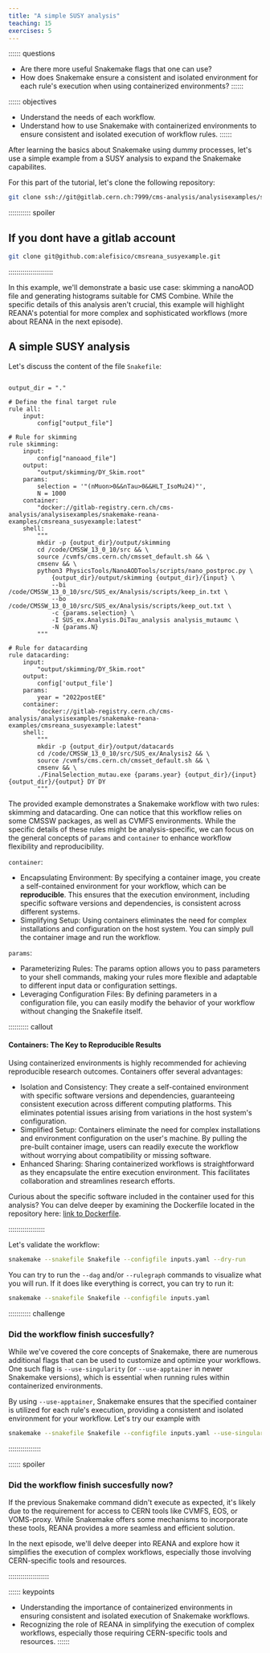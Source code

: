 ```yaml
---
title: "A simple SUSY analysis"
teaching: 15 
exercises: 5
---
```


:::::: questions
 - Are there more useful Snakemake flags that one can use? 
 - How does Snakemake ensure a consistent and isolated environment for each rule's execution when using containerized environments?
::::::

:::::: objectives
 - Understand the needs of each workflow.
 - Understand how to use Snakemake with containerized environments to ensure consistent and isolated execution of workflow rules.
::::::

After learning the basics about Snakemake using dummy processes, let's use a simple example from a SUSY analysis to expand the Snakemake capabilites. 

For this part of the tutorial, let's clone the following repository:
```BASH
git clone ssh://git@gitlab.cern.ch:7999/cms-analysis/analysisexamples/snakemake-reana-examples/cmsreana_susyexample.git
```

::::::::::: spoiler

## If you dont have a gitlab account

```BASH
git clone git@github.com:alefisico/cmsreana_susyexample.git
```

::::::::::::::::::::::

In this example, we'll demonstrate a basic use case: skimming a nanoAOD file and generating histograms suitable for CMS Combine. While the specific details of this analysis aren't crucial, this example will highlight REANA's potential for more complex and sophisticated workflows (more about REANA in the next episode). 

## A simple SUSY analysis

Let's discuss the content of the file `Snakefile`:

```

output_dir = "."

# Define the final target rule
rule all:
    input:
        config["output_file"]

# Rule for skimming
rule skimming:
    input:
        config["nanoaod_file"]
    output:
        "output/skimming/DY_Skim.root"
    params:
        selection = '"(nMuon>0&&nTau>0&&HLT_IsoMu24)"',
        N = 1000
    container:
        "docker://gitlab-registry.cern.ch/cms-analysis/analysisexamples/snakemake-reana-examples/cmsreana_susyexample:latest"
    shell:
        """
        mkdir -p {output_dir}/output/skimming
        cd /code/CMSSW_13_0_10/src && \
        source /cvmfs/cms.cern.ch/cmsset_default.sh && \
        cmsenv && \
        python3 PhysicsTools/NanoAODTools/scripts/nano_postproc.py \
            {output_dir}/output/skimming {output_dir}/{input} \
            --bi /code/CMSSW_13_0_10/src/SUS_ex/Analysis/scripts/keep_in.txt \
            --bo /code/CMSSW_13_0_10/src/SUS_ex/Analysis/scripts/keep_out.txt \
            -c {params.selection} \
            -I SUS_ex.Analysis.DiTau_analysis analysis_mutaumc \
            -N {params.N}
        """

# Rule for datacarding
rule datacarding:
    input:
        "output/skimming/DY_Skim.root"
    output:
        config['output_file']
    params:
        year = "2022postEE"
    container:
        "docker://gitlab-registry.cern.ch/cms-analysis/analysisexamples/snakemake-reana-examples/cmsreana_susyexample:latest"
    shell:
        """
        mkdir -p {output_dir}/output/datacards
        cd /code/CMSSW_13_0_10/src/SUS_ex/Analysis2 && \
        source /cvmfs/cms.cern.ch/cmsset_default.sh && \
        cmsenv && \
        ./FinalSelection_mutau.exe {params.year} {output_dir}/{input} {output_dir}/{output} DY DY
        """

```

The provided example demonstrates a Snakemake workflow with two rules: 
skimming and datacarding. One can notice that this workflow relies on some CMSSW packages, as well as CVMFS environments. While the specific details of these rules might be analysis-specific, we can focus on the general concepts of `params` and `container` to enhance workflow flexibility and reproducibility.

`container`:

 * Encapsulating Environment: By specifying a container image, you create a self-contained environment for your workflow, which can be **reproducible**. This ensures that the execution environment, including specific software versions and dependencies, is consistent across different systems. 
 * Simplifying Setup: Using containers eliminates the need for complex installations and configuration on the host system. You can simply pull the container image and run the workflow.

`params`:

 * Parameterizing Rules: The params option allows you to pass parameters to your shell commands, making your rules more flexible and adaptable to different input data or configuration settings.
 * Leveraging Configuration Files: By defining parameters in a configuration file, you can easily modify the behavior of your workflow without changing the Snakefile itself.


:::::::::: callout

#### Containers: The Key to Reproducible Results

Using containerized environments is highly recommended for achieving reproducible research outcomes. Containers offer several advantages:

 * Isolation and Consistency: They create a self-contained environment with specific software versions and dependencies, guaranteeing consistent execution across different computing platforms. This eliminates potential issues arising from variations in the host system's configuration.
 * Simplified Setup: Containers eliminate the need for complex installations and environment configuration on the user's machine. By pulling the pre-built container image, users can readily execute the workflow without worrying about compatibility or missing software.
 * Enhanced Sharing: Sharing containerized workflows is straightforward as they encapsulate the entire execution environment. This facilitates collaboration and streamlines research efforts.

Curious about the specific software included in the container used for this analysis? You can delve deeper by examining the Dockerfile located in the repository here: [link to Dockerfile](https://gitlab.cern.ch/cms-analysis/analysisexamples/snakemake-reana-examples/cmsreana_susyexample/-/blob/master/Dockerfile?ref_type=heads).

::::::::::::::::::


Let's validate the workflow:

```BASH
snakemake --snakefile Snakefile --configfile inputs.yaml --dry-run
```

You can try to run the `--dag` and/or `--rulegraph` commands to visualize what you will run. If it does like everything is correct, you can try to run it:

```BASH
snakemake --snakefile Snakefile --configfile inputs.yaml
```

::::::::::: challenge

### Did the workflow finish succesfully?

While we've covered the core concepts of Snakemake, there are numerous additional flags that can be used to customize and optimize your workflows. One such flag is `--use-singularity` (or `--use-apptainer` in newer Snakemake versions), which is essential when running rules within containerized environments.

By using `--use-apptainer`, Snakemake ensures that the specified container is utilized for each rule's execution, providing a consistent and isolated environment for your workflow. Let's try our example with

```BASH
snakemake --snakefile Snakefile --configfile inputs.yaml --use-singularity
```
::::::::::::::::


:::::: spoiler

### Did the workflow finish succesfully now?

If the previous Snakemake command didn't execute as expected, it's likely due to the requirement for access to CERN tools like CVMFS, EOS, or VOMS-proxy. While Snakemake offers some mechanisms to incorporate these tools, REANA provides a more seamless and efficient solution.

In the next episode, we'll delve deeper into REANA and explore how it simplifies the execution of complex workflows, especially those involving CERN-specific tools and resources.

::::::::::::::::::::


:::::: keypoints
 - Understanding the importance of containerized environments in ensuring consistent and isolated execution of Snakemake workflows.
 - Recognizing the role of REANA in simplifying the execution of complex workflows, especially those requiring CERN-specific tools and resources.
::::::